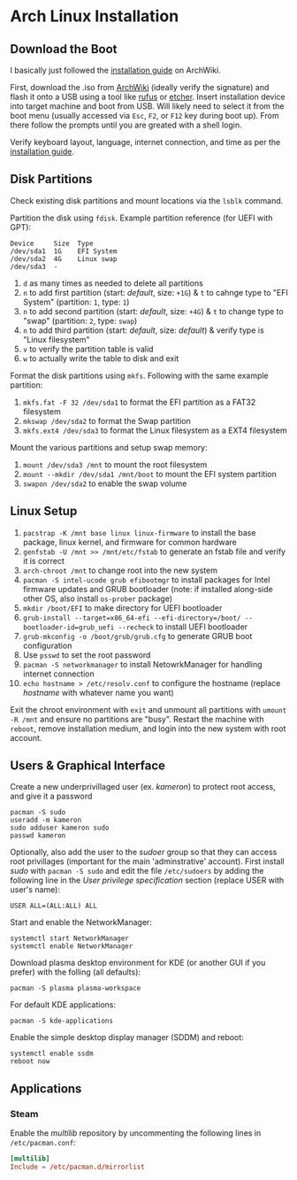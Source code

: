 # Arch Linux Installation

## Download the Boot
I basically just followed the [installation guide](https://wiki.archlinux.org/title/installation_guide) on ArchWiki.

First, download the .iso from [ArchWiki](https://archlinux.org/download/) (ideally verify the signature) and flash it onto a USB using a tool like [rufus](https://rufus.ie/en/) or [etcher](https://etcher.balena.io/). Insert installation device into target machine and boot from USB. Will likely need to select it from the boot menu (usually accessed via `Esc`, `F2`, or `F12` key during boot up). From there follow the prompts until you are greated with a shell login.

Verify keyboard layout, language, internet connection, and time as per the [installation guide](https://wiki.archlinux.org/title/installation_guide).

## Disk Partitions
Check existing disk partitions and mount locations via the `lsblk` command.

Partition the disk using `fdisk`. Example partition reference (for UEFI with GPT):
```
Device     Size  Type
/dev/sda1  1G    EFI System
/dev/sda2  4G    Linux swap
/dev/sda3  -
```

1. `d` as many times as needed to delete all partitions
2. `n` to add first partition (start: _default_, size: `+1G`) & `t` to cahnge type to "EFI System" (partition: `1`, type: `1`)
3. `n` to add second partition (start: _default_, size: `+4G`) & `t` to change type to "swap" (partition: `2`, type: `swap`)
4. `n` to add third partition (start: _default_, size: _default_) & verify type is "Linux filesystem"
5. `v` to verify the partition table is valid
6. `w` to actually write the table to disk and exit

Format the disk partitions using `mkfs`. Following with the same example partition:

1. `mkfs.fat -F 32 /dev/sda1` to format the EFI partition as a FAT32 filesystem
2. `mkswap /dev/sda2` to format the Swap partition
3. `mkfs.ext4 /dev/sda3` to format the Linux filesystem as a EXT4 filesystem

Mount the various partitions and setup swap memory:

1. `mount /dev/sda3 /mnt` to mount the root filesystem
2. `mount --mkdir /dev/sda1 /mnt/boot` to mount the EFI system partition
3. `swapon /dev/sda2` to enable the swap volume

## Linux Setup

1. `pacstrap -K /mnt base linux linux-firmware` to install the base package, linux kernel, and firmware for common hardware
2. `genfstab -U /mnt >> /mnt/etc/fstab` to generate an fstab file and verify it is correct
3. `arch-chroot /mnt` to change root into the new system
4. `pacman -S intel-ucode grub efibootmgr` to install packages for Intel firmware updates and GRUB bootloader (note: if installed along-side other OS, also install `os-prober` package)
5. `mkdir /boot/EFI` to make directory for UEFI bootloader
6. `grub-install --target=x86_64-efi --efi-directory=/boot/ --bootloader-id=grub_uefi --recheck` to install UEFI bootloader
7. `grub-mkconfig -o /boot/grub/grub.cfg` to generate GRUB boot configuration
8. Use `psswd` to set the root password
9. `pacman -S networkmanager` to install NetowrkManager for handling internet connection
10. `echo hostname > /etc/resolv.conf` to configure the hostname (replace _hostname_ with whatever name you want)

Exit the chroot environment with `exit` and unmount all partitions with `umount -R /mnt` and ensure no partitions are "busy". Restart the machine with `reboot`, remove installation medium, and login into the new system with root account.

## Users & Graphical Interface
Create a new underprivillaged user (ex. _kameron_) to protect root access, and give it a password
```shell
pacman -S sudo
useradd -m kameron
sudo adduser kameron sudo
passwd kameron
```

Optionally, also add the user to the _sudoer_ group so that they can access root privillages (important for the main 'adminstrative' account). First install _sudo_ with `pacman -S sudo` and edit the file `/etc/sudoers` by adding the following line in the _User privilege specification_ section (replace USER with user's name):
```
USER ALL=(ALL:ALL) ALL
```

Start and enable the NetworkManager:
```shell
systemctl start NetworkManager
systemctl enable NetworkManager
```

Download plasma desktop environment for KDE (or another GUI if you prefer) with the folling (all defaults):
```shell
pacman -S plasma plasma-workspace
```

For default KDE applications:
```shell
pacman -S kde-applications
```

Enable the simple desktop display manager (SDDM) and reboot:
```shell
systemctl enable ssdm
reboot now
```

## Applications

### Steam
Enable the _multilib_ repository by uncommenting the following lines in `/etc/pacman.conf`:
```conf
[multilib]
Include = /etc/pacman.d/mirrorlist
```


